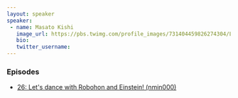 ```yaml
---
layout: speaker
speaker:
 - name: Masato Kishi
   image_url: https://pbs.twimg.com/profile_images/731404459826274304/LlxsUqEl_400x400.jpg
   bio:
   twitter_username:
---
```


### Episodes

- [26: Let's dance with Robohon and Einstein! (nmin000)](/026/)
